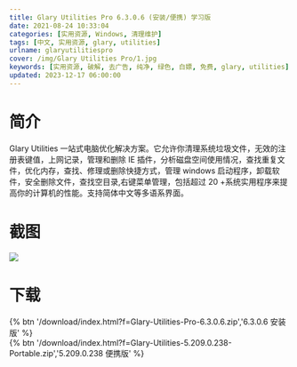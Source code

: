 ```yaml
---
title: Glary Utilities Pro 6.3.0.6 (安装/便携) 学习版
date: 2021-08-24 10:33:04
categories: [实用资源, Windows, 清理维护]
tags: [中文, 实用资源, glary, utilities]
urlname: glaryutilitiespro
cover: /img/Glary Utilities Pro/1.jpg
keywords: [实用资源, 破解, 去广告, 纯净, 绿色, 白嫖, 免费, glary, utilities]
updated: 2023-12-17 06:00:00
---
```


# 简介

Glary Utilities 一站式电脑优化解决方案。它允许你清理系统垃圾文件，无效的注册表键值，上网记录，管理和删除 IE 插件，分析磁盘空间使用情况，查找重复文件，优化内存，查找、修理或删除快捷方式，管理 windows 启动程序，卸载软件，安全删除文件，查找空目录,右键菜单管理，包括超过 20 +系统实用程序来提高你的计算机的性能。支持简体中文等多语系界面。

# 截图

![](/img/Glary%20Utilities%20Pro/2.png)

# 下载

{% btn '/download/index.html?f=Glary-Utilities-Pro-6.3.0.6.zip','6.3.0.6 安装版' %}
<br>
{% btn '/download/index.html?f=Glary-Utilities-5.209.0.238-Portable.zip','5.209.0.238 便携版' %}
